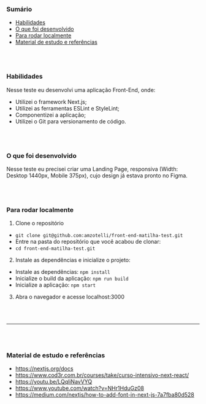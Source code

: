 ### **Sumário**

- [Habilidades](#habilidades)
- [O que foi desenvolvido](#o-que-foi-desenvolvido)
- [Para rodar localmente](#para-rodar-localmente)
- [Material de estudo e referências](#material-de-estudo-e-referências)

<br>
<br>

### **Habilidades**

Nesse teste eu desenvolvi uma aplicação Front-End, onde:
* Utilizei o framework Next.js;
* Utilizei as ferramentas ESLint e StyleLint;
* Componentizei a aplicação;
* Utilizei o Git para versionamento de código.

<br>
<br>

### **O que foi desenvolvido**

Nesse teste eu precisei criar uma Landing Page, responsiva (Width: Desktop 1440px, Mobile 375px), cujo design já estava pronto no Figma.

<br>
<br>

### **Para rodar localmente**

1. Clone o repositório 
* `git clone git@github.com:amzotelli/front-end-matilha-test.git`
* Entre na pasta do repositório que você acabou de clonar: 
* `cd front-end-matilha-test.git`

2. Instale as dependências e inicialize o projeto: 
* Instale as dependências: `npm install`
* Inicialize o build da aplicação: `npm run build`
* Inicialize a aplicação: `npm start`

3. Abra o navegador e acesse localhost:3000

<br>
<br>

----
<br>
<br>

### **Material de estudo e referências**

- https://nextjs.org/docs
- https://www.cod3r.com.br/courses/take/curso-intensivo-next-react/
- https://youtu.be/LQqliNavVYQ
- https://www.youtube.com/watch?v=NHr1HduGz08
- https://medium.com/nextjs/how-to-add-font-in-next-js-7a7fba80d528

